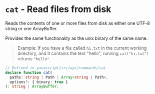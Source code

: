 # `cat` - Read files from disk

Reads the contents of one or more files from disk as either one UTF-8 string or one ArrayBuffer.

Provides the same functionality as the unix binary of the same name.

> Example: If you have a file called `hi.txt` in the current working directory, and it contains the text "hello", running `cat("hi.txt")` returns `"hello"`.

```ts
// Defined in yavascript/src/api/commands/cat
declare function cat(
  paths: string | Path | Array<string | Path>,
  options?: { binary: true }
): string | ArrayBuffer;
```
